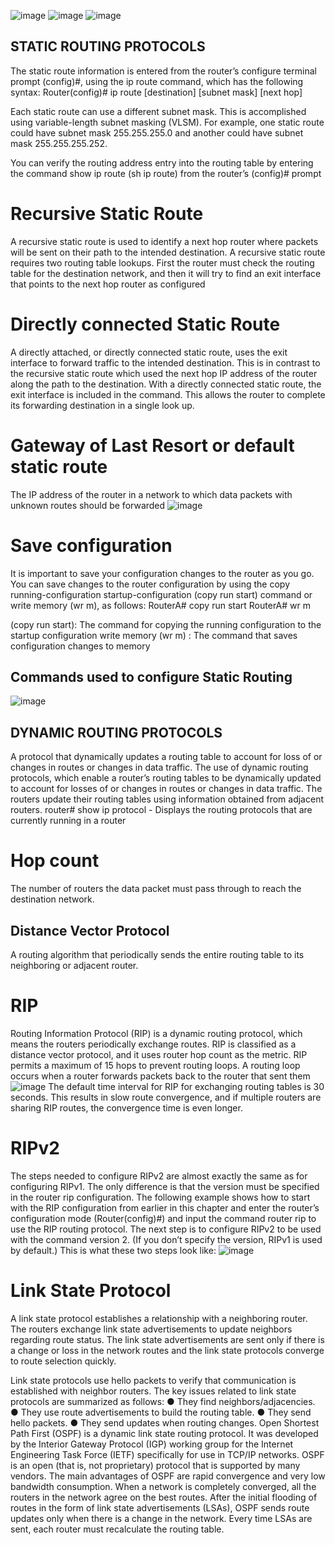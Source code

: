 ![image](https://github.com/user-attachments/assets/d7076331-d25b-4072-956d-58fa252b8c9e)
![image](https://github.com/user-attachments/assets/b8d7cb35-715d-418e-956b-ddef8130d85d)
![image](https://github.com/user-attachments/assets/050e10bd-7b08-431b-a0e0-f12351335cda)

## STATIC ROUTING PROTOCOLS
The static route information is entered from the router’s configure terminal prompt (config)#, using the ip route command, which has the following syntax:
Router(config)# ip route [destination] [subnet mask] [next hop]
 
Each static route can use a different subnet mask. This is accomplished using 
variable-length subnet masking (VLSM). For example, one static route could have 
subnet mask 255.255.255.0 and another could have subnet mask 255.255.255.252.

You can verify the routing address entry into the routing table by entering the 
command show ip route (sh ip route) from the router’s (config)# prompt

# Recursive Static Route
A recursive static route is used to identify a next hop router where packets will be sent on their path to the intended destination. A recursive static route requires two routing table lookups. First the router must check the routing table for the destination network, and then it will try to find an exit interface that points to the next hop router as configured

# Directly connected Static Route
A directly attached, or directly connected static route, uses the exit interface to forward traffic to the intended destination. This is in contrast to the recursive static route which used the next hop IP address of the router along the path to the destination. With a directly connected static route, the exit interface is included in the command. This allows the router to complete its forwarding destination in a single look up.

# Gateway of Last Resort or default static route
 The IP address of the router in a network to which data packets with unknown routes should be forwarded
 ![image](https://github.com/user-attachments/assets/ab675559-05fa-475e-8b6f-2d8a3f784a80)

# Save configuration
It is important to save your configuration changes to the router as you go. You can save changes to the router configuration by using the copy running-configuration 
startup-configuration (copy run start) command or write memory (wr m), as follows:
 RouterA# copy run start
 RouterA# wr m

(copy run start): The command for copying the running configuration to the startup configuration
write memory (wr m) : The command that saves configuration changes to memory

## Commands used to configure Static Routing
![image](https://github.com/user-attachments/assets/73d06216-45a4-4415-be0f-65f28b48c770)

## DYNAMIC ROUTING PROTOCOLS
A protocol that dynamically updates a routing table to account for loss of or changes in routes or changes in data traffic.
The use of dynamic routing protocols, which enable a router’s routing tables to be dynamically updated to account for losses of or changes in routes or changes in data traffic. The routers update their routing tables using information obtained from adjacent routers.
 router# show ip protocol - Displays the routing protocols that are currently running in a router
# Hop count
The number of routers the data packet must pass through to reach 
the destination network.

##  Distance Vector Protocol
A routing algorithm that periodically sends the entire routing table to its neighboring or adjacent router.

# RIP
Routing Information Protocol (RIP) is a dynamic routing protocol, which means the routers periodically exchange routes. RIP is classified as a distance vector protocol, and it uses router hop count as the metric. RIP permits a maximum of 15 hops to prevent routing loops. A routing loop occurs when a router forwards packets back to the router that sent them
![image](https://github.com/user-attachments/assets/4a6f77bd-b334-4034-b9f4-5ebda99e80a8)
The default time interval for RIP for exchanging routing tables is 30 seconds. This results in slow route convergence, and if multiple routers are sharing RIP routes, the convergence time is even longer.

# RIPv2
 The steps needed to configure RIPv2 are almost exactly the same as for configuring RIPv1. The only difference is that the version must be specified in the router rip configuration. The following example shows how to start with the RIP configuration from earlier in this chapter and enter the router’s configuration 
mode (Router(config)#) and input the command router rip to use the RIP routing protocol. The next step is to configure RIPv2 to be used with the command  version 2. (If you don’t specify the version, RIPv1 is used by default.) This is what these two steps look like:
![image](https://github.com/user-attachments/assets/1cc6cb07-7469-4a33-8b0b-16bee708c7cd)

# Link State Protocol
 A link state protocol establishes a relationship with a neighboring router. The routers exchange link state advertisements to update neighbors regarding route 
status. The link state advertisements are sent only if there is a change or loss in the network routes and the link state protocols converge to route selection quickly.

Link state protocols use hello packets to verify that communication is 
established with neighbor routers.
 The key issues related to link state protocols are summarized as follows:
 ● They find neighbors/adjacencies.
 ● They use route advertisements to build the routing table.
 ● They send hello packets.
 ● They send updates when routing changes.
 Open Shortest Path First (OSPF) is a dynamic link state routing protocol. It was 
developed by the Interior Gateway Protocol (IGP) working group for the Internet 
Engineering Task Force (IETF) specifically for use in TCP/IP networks. OSPF 
is an open (that is, not proprietary) protocol that is supported by many vendors. 
The main advantages of OSPF are rapid convergence and very low bandwidth 
consumption. When a network is completely converged, all the routers in the 
network agree on the best routes. After the initial flooding of routes in the form of 
link state advertisements (LSAs), OSPF sends route updates only when there is a 
change in the network. Every time LSAs are sent, each router must recalculate the 
routing table.
